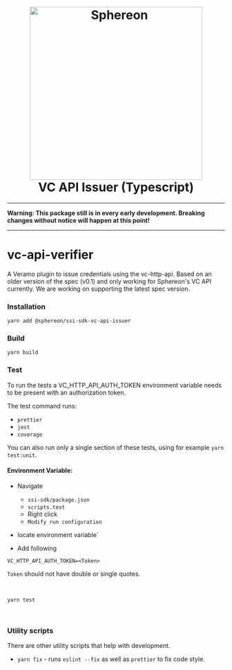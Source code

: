 <!--suppress HtmlDeprecatedAttribute -->
<h1 align="center">
  <br>
  <a href="https://www.sphereon.com"><img src="https://sphereon.com/content/themes/sphereon/assets/img/logo.svg" alt="Sphereon" width="400"></a>
  <br>VC API Issuer (Typescript) 
  <br>
</h1>

---

**Warning: This package still is in every early development. Breaking changes without notice will happen at this point!**

---

# vc-api-verifier

A Veramo plugin to issue credentials using the vc-http-api. Based on an older version of the spec (v0.1) and only working for Sphereon's VC API currently. We are working on supporting the latest spec version.

### Installation

```shell
yarn add @sphereon/ssi-sdk-vc-api-issuer
```

### Build

```shell
yarn build
```

### Test

To run the tests a VC_HTTP_API_AUTH_TOKEN environment variable needs to be present with an authorization token.

The test command runs:

- `prettier`
- `jest`
- `coverage`

You can also run only a single section of these tests, using for example `yarn test:unit`.

#### Environment Variable:

- Navigate 
  - `ssi-sdk/package.json`
  - `scripts.test`
  - Right click
  - `Modify run configuration`

- locate environment variable`

- Add following
```
VC_HTTP_API_AUTH_TOKEN=<Token>
```

`Token` should not have double or single quotes.

<br />

```shell
yarn test
```

<br />

### Utility scripts

There are other utility scripts that help with development.

- `yarn fix` - runs `eslint --fix` as well as `prettier` to fix code style.
